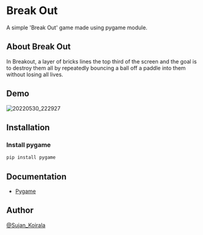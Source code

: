 
# Break Out

A simple 'Break Out' game made using pygame module.

## About Break Out
In Breakout, a layer of bricks lines the top third of the screen and the goal is to destroy them all by repeatedly bouncing a ball off a paddle into them without losing all lives.
## Demo

![20220530_222927](https://user-images.githubusercontent.com/84112374/171033917-2a1022a2-6810-41f5-b5d5-ef9ba905568e.gif)




## Installation

### Install pygame

```bash
pip install pygame
```

    
## Documentation

- [Pygame](https://www.pygame.org/docs/)



## Author

 [@Sujan_Koirala](https://github.com/Sujan-Koirala021)

